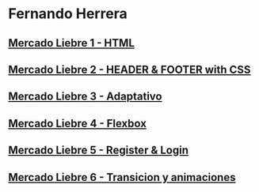 # Fernando Herrera
## [Mercado Liebre 1 - HTML](https://github.com/fherrera2190/dh-mercadoliebre/tree/estructuraweb)
## [Mercado Liebre 2 - HEADER & FOOTER with CSS]()
## [Mercado Liebre 3 - Adaptativo]()
## [Mercado Liebre 4 - Flexbox]()
## [Mercado Liebre 5 - Register & Login]()
## [Mercado Liebre 6 - Transicion y animaciones]()
